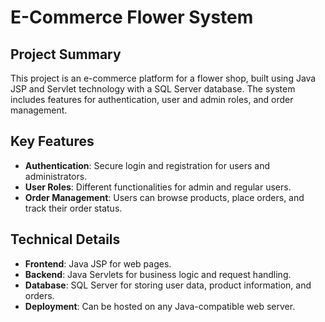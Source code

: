 # E-Commerce Flower System

## Project Summary
This project is an e-commerce platform for a flower shop, built using Java JSP and Servlet technology with a SQL Server database. The system includes features for authentication, user and admin roles, and order management.

## Key Features
- **Authentication**: Secure login and registration for users and administrators.
- **User Roles**: Different functionalities for admin and regular users.
- **Order Management**: Users can browse products, place orders, and track their order status.

## Technical Details
- **Frontend**: Java JSP for web pages.
- **Backend**: Java Servlets for business logic and request handling.
- **Database**: SQL Server for storing user data, product information, and orders.
- **Deployment**: Can be hosted on any Java-compatible web server.

